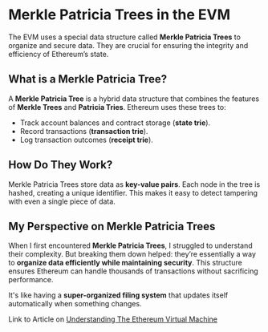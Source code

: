 # Merkle Patricia Trees in the EVM

The EVM uses a special data structure called **Merkle Patricia Trees** to organize and secure data. They are crucial for ensuring the integrity and efficiency of Ethereum’s state.

## What is a Merkle Patricia Tree?

A **Merkle Patricia Tree** is a hybrid data structure that combines the features of **Merkle Trees** and **Patricia Tries**. Ethereum uses these trees to:

- Track account balances and contract storage (**state trie**).
- Record transactions (**transaction trie**).
- Log transaction outcomes (**receipt trie**).

## How Do They Work?

Merkle Patricia Trees store data as **key-value pairs**. Each node in the tree is hashed, creating a unique identifier. This makes it easy to detect tampering with even a single piece of data.


## My Perspective on Merkle Patricia Trees

When I first encountered **Merkle Patricia Trees**, I struggled to understand their complexity. But breaking them down helped: they’re essentially a way to **organize data efficiently while maintaining security**. This structure ensures Ethereum can handle thousands of transactions without sacrificing performance. 

It's like having a **super-organized filing system** that updates itself automatically when something changes.

Link to Article on [Understanding The Ethereum Virtual Machine](https://evm-guide.hashnode.dev/understanding-the-ethereum-virtual-machine-evm)
